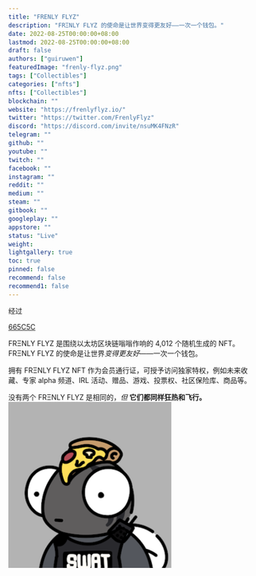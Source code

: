 ```yaml
---
title: "FRENLY FLYZ"
description: "FRΞNLY FLYZ 的使命是让世界变得更友好——一次一个钱包。"
date: 2022-08-25T00:00:00+08:00
lastmod: 2022-08-25T00:00:00+08:00
draft: false
authors: ["guiruwen"]
featuredImage: "frenly-flyz.png"
tags: ["Collectibles"]
categories: ["nfts"]
nfts: ["Collectibles"]
blockchain: ""
website: "https://frenlyflyz.io/"
twitter: "https://twitter.com/FrenlyFlyz"
discord: "https://discord.com/invite/nsuMK4FNzR"
telegram: ""
github: ""
youtube: ""
twitch: ""
facebook: ""
instagram: ""
reddit: ""
medium: ""
steam: ""
gitbook: ""
googleplay: ""
appstore: ""
status: "Live"
weight: 
lightgallery: true
toc: true
pinned: false
recommend: false
recommend1: false
---
```

经过 

[665C5C](https://opensea.io/0x665C5C08465E7c52DCD869a5998E11D8A6CdE361?tab=created)

FRΞNLY FLYZ 是围绕以太坊区块链嗡嗡作响的 4,012 个随机生成的 NFT。FRΞNLY FLYZ 的使命是让世界*变得更友好*——一次一个钱包。

拥有 FRΞNLY FLYZ NFT 作为会员通行证，可授予访问独家特权，例如未来收藏、专家 alpha 频道、IRL 活动、赠品、游戏、投票权、社区保险库、商品等。

没有两个 FRΞNLY FLYZ 是相同的，*但* **它们都同样狂热和飞行。![nft](02.png)**

